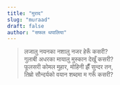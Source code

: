 ```yaml
---
title: "मुराद"
slug: "muraad"
draft: false
author: "सफल थपालिया"
---
```


> लजालु नयनका नशालु नजर हेरूँ कसरी?  
गुलाबी अधरका मायालु मुस्कान देखूँ कसरी?   
फूलसरी कोमल मुहार, मोहिनी झैँ सुन्दर तन,   
तिम्रो सौन्दर्यको वयान शब्दमा म गरूँ कसरी?
